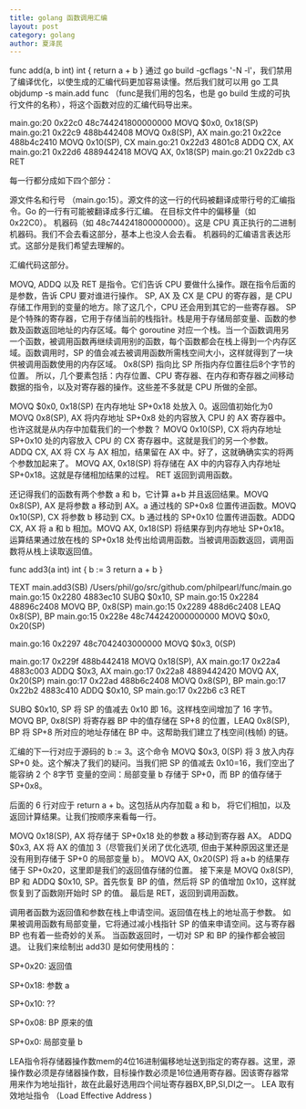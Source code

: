 ```yaml
---
title: golang 函数调用汇编
layout: post
category: golang
author: 夏泽民
---
```

func add(a, b int) int {
    return a + b
}
通过 go build -gcflags '-N -l'，我们禁用了编译优化，以使生成的汇编代码更加容易读懂。然后我们就可以用 go 工具 objdump -s main.add func （func是我们用的包名，也是 go build 生成的可执行文件的名称），将这个函数对应的汇编代码导出来。
<!-- more -->
main.go:20 0x22c0 48c744241800000000 MOVQ $0x0, 0x18(SP)
main.go:21 0x22c9 488b442408  MOVQ 0x8(SP), AX
main.go:21 0x22ce 488b4c2410  MOVQ 0x10(SP), CX
main.go:21 0x22d3 4801c8   ADDQ CX, AX
main.go:21 0x22d6 4889442418  MOVQ AX, 0x18(SP)
main.go:21 0x22db c3   RET

每一行都分成如下四个部分：

源文件名和行号 （main.go:15）。源文件的这一行的代码被翻译成带行号的汇编指令。Go 的一行有可能被翻译成多行汇编。
在目标文件中的偏移量（如 0x22C0）。
机器码（如 48c744241800000000）。这是 CPU 真正执行的二进制机器码。我们不会去看这部分，基本上也没人会去看。
机器码的汇编语言表达形式。这部分是我们希望去理解的。

汇编代码这部分。

MOVQ, ADDQ 以及 RET 是指令。它们告诉 CPU 要做什么操作。跟在指令后面的是参数，告诉 CPU 要对谁进行操作。
SP, AX 及 CX 是 CPU 的寄存器，是 CPU 存储工作用到的变量的地方。除了这几个，CPU 还会用到其它的一些寄存器。
SP 是个特殊的寄存器，它用于存储当前的栈指针。栈是用于存储局部变量、函数的参数及函数返回地址的内存区域。每个 goroutine 对应一个栈。当一个函数调用另一个函数，被调用函数再继续调用别的函数，每个函数都会在栈上得到一个内存区域。函数调用时，SP 的值会减去被调用函数所需栈空间大小，这样就得到了一块供被调用函数使用的内存区域。
0x8(SP) 指向比 SP 所指内存位置往后8个字节的位置。
所以，几个要素包括：内存位置、CPU 寄存器、在内存和寄存器之间移动数据的指令，以及对寄存器的操作。这些差不多就是 CPU 所做的全部。

MOVQ $0x0, 0x18(SP) 在内存地址 SP+0x18 处放入 0。返回值初始化为0
MOVQ 0x8(SP), AX 将内存地址 SP+0x8 处的内容放入 CPU 的 AX 寄存器中。也许这就是从内存中加载我们的一个参数？
MOVQ 0x10(SP), CX 将内存地址 SP+0x10 处的内容放入 CPU 的 CX 寄存器中。这就是我们的另一个参数。
ADDQ CX, AX 将 CX 与 AX 相加，结果留在 AX 中。好了，这就确确实实的将两个参数加起来了。
MOVQ AX, 0x18(SP) 将存储在 AX 中的内容存入内存地址 SP+0x18。这就是存储相加结果的过程。
RET 返回到调用函数。

还记得我们的函数有两个参数 a 和 b，它计算 a+b 并且返回结果。MOVQ 0x8(SP), AX 是将参数 a 移动到 AX。a 通过栈的 SP+0x8 位置传进函数。MOVQ 0x10(SP), CX 将参数 b 移动到 CX。b 通过栈的 SP+0x10 位置传进函数。ADDQ CX, AX 将 a 和 b 相加。MOVQ AX, 0x18(SP) 将结果存到内存地址 SP+0x18。运算结果通过放在栈的 SP+0x18 处传出给调用函数。当被调用函数返回，调用函数将从栈上读取返回值。

func add3(a int) int {
    b := 3
    return a + b
}

TEXT main.add3(SB) /Users/phil/go/src/github.com/philpearl/func/main.go
 main.go:15 0x2280 4883ec10  SUBQ $0x10, SP
 main.go:15 0x2284 48896c2408  MOVQ BP, 0x8(SP)
 main.go:15 0x2289 488d6c2408  LEAQ 0x8(SP), BP
 main.go:15 0x228e 48c744242000000000 MOVQ $0x0, 0x20(SP)

 main.go:16 0x2297 48c7042403000000 MOVQ $0x3, 0(SP)

 main.go:17 0x229f 488b442418  MOVQ 0x18(SP), AX
 main.go:17 0x22a4 4883c003  ADDQ $0x3, AX
 main.go:17 0x22a8 4889442420  MOVQ AX, 0x20(SP)
 main.go:17 0x22ad 488b6c2408  MOVQ 0x8(SP), BP
 main.go:17 0x22b2 4883c410  ADDQ $0x10, SP
 main.go:17 0x22b6 c3   RET
 
 SUBQ $0x10, SP 将 SP 的值减去 0x10 即 16。这样栈空间增加了 16 字节。
MOVQ BP, 0x8(SP) 将寄存器 BP 中的值存储在 SP+8 的位置，LEAQ 0x8(SP), BP 将 SP+8 所对应的地址存储在 BP 中。这帮助我们建立了栈空间(栈帧) 的链。

汇编的下一行对应于源码的 b := 3。这个命令 MOVQ $0x3, 0(SP) 将 3 放入内存 SP+0 处。这个解决了我们的疑问。当我们把 SP 的值减去 0x10=16，我们空出了能容纳 2 个 8字节 变量的空间：局部变量 b 存储于 SP+0，而 BP 的值存储于 SP+0x8。

后面的 6 行对应于 return a + b。这包括从内存加载 a 和 b， 将它们相加，以及返回计算结果。让我们按顺序来看每一行。

MOVQ 0x18(SP), AX 将存储于 SP+0x18 处的参数 a 移动到寄存器 AX。
ADDQ $0x3, AX 将 AX 的值加 3（尽管我们关闭了优化选项, 但由于某种原因这里还是没有用到存储于 SP+0 的局部变量 b）。
MOVQ AX, 0x20(SP) 将 a+b 的结果存储于 SP+0x20，这里即是我们的返回值存储的位置。
接下来是 MOVQ 0x8(SP), BP 和 ADDQ $0x10, SP。首先恢复 BP 的值，然后将 SP 的值增加 0x10，这样就恢复到了函数刚开始时 SP 的值。
最后是 RET，返回到调用函数。

调用者函数为返回值和参数在栈上申请空间。返回值在栈上的地址高于参数。
如果被调用函数有局部变量，它将通过减小栈指针 SP 的值来申请空间。这与寄存器 BP 也有着一些奇妙的关系。
当函数返回时，一切对 SP 和 BP 的操作都会被回退。
让我们来绘制出 add3() 是如何使用栈的：

SP+0x20: 返回值

SP+0x18: 参数 a

SP+0x10: ??

SP+0x08: BP 原来的值

SP+0x0: 局部变量 b

LEA指令将存储器操作数mem的4位16进制偏移地址送到指定的寄存器。这里，源操作数必须是存储器操作数，目标操作数必须是16位通用寄存器。因该寄存器常用来作为地址指针，故在此最好选用四个间址寄存器BX,BP,SI,DI之一。
LEA 取有效地址指令 （Load Effective Address )
